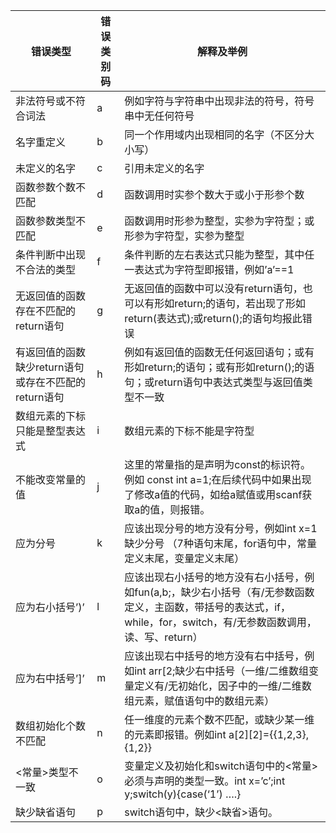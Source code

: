 | **错误类型**                                         | **错误类别码** | **解释及举例**                                               |
| ---------------------------------------------------- | -------------- | ------------------------------------------------------------ |
| 非法符号或不符合词法                                 | a              | 例如字符与字符串中出现非法的符号，符号串中无任何符号         |
| 名字重定义                                           | b              | 同一个作用域内出现相同的名字（不区分大小写）                 |
| 未定义的名字                                         | c              | 引用未定义的名字                                             |
| 函数参数个数不匹配                                   | d              | 函数调用时实参个数大于或小于形参个数                         |
| 函数参数类型不匹配                                   | e              | 函数调用时形参为整型，实参为字符型；或形参为字符型，实参为整型 |
| 条件判断中出现不合法的类型                           | f              | 条件判断的左右表达式只能为整型，其中任一表达式为字符型即报错，例如’a’==1 |
| 无返回值的函数存在不匹配的return语句                 | g              | 无返回值的函数中可以没有return语句，也可以有形如return;的语句，若出现了形如return(表达式);或return();的语句均报此错误 |
| 有返回值的函数缺少return语句或存在不匹配的return语句 | h              | 例如有返回值的函数无任何返回语句；或有形如return;的语句；或有形如return();的语句；或return语句中表达式类型与返回值类型不一致 |
| 数组元素的下标只能是整型表达式                       | i              | 数组元素的下标不能是字符型                                   |
| 不能改变常量的值                                     | j              | 这里的常量指的是声明为const的标识符。例如 const int a=1;在后续代码中如果出现了修改a值的代码，如给a赋值或用scanf获取a的值，则报错。 |
| 应为分号                                             | k              | 应该出现分号的地方没有分号，例如int x=1缺少分号 （7种语句末尾，for语句中，常量定义末尾，变量定义末尾） |
| 应为右小括号’)’                                      | l              | 应该出现右小括号的地方没有右小括号，例如fun(a,b;，缺少右小括号（有/无参数函数定义，主函数，带括号的表达式，if，while，for，switch，有/无参数函数调用，读、写、return） |
| 应为右中括号’]’                                      | m              | 应该出现右中括号的地方没有右中括号，例如int arr[2;缺少右中括号（一维/二维数组变量定义有/无初始化，因子中的一维/二维数组元素，赋值语句中的数组元素） |
| 数组初始化个数不匹配                                 | n              | 任一维度的元素个数不匹配，或缺少某一维的元素即报错。例如int a[2][2]={{1,2,3},{1,2}} |
| <常量>类型不一致                                     | o              | 变量定义及初始化和switch语句中的<常量>必须与声明的类型一致。int x=’c’;int y;switch(y){case(‘1’) ….} |
| 缺少缺省语句                                         | p              | switch语句中，缺少<缺省>语句。                               |